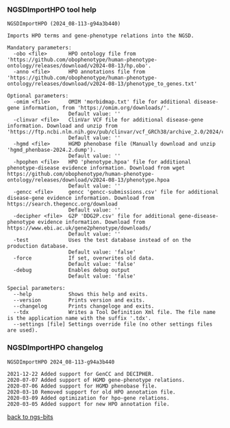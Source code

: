 ### NGSDImportHPO tool help
	NGSDImportHPO (2024_08-113-g94a3b440)
	
	Imports HPO terms and gene-phenotype relations into the NGSD.
	
	Mandatory parameters:
	  -obo <file>       HPO ontology file from 'https://github.com/obophenotype/human-phenotype-ontology/releases/download/v2024-08-13/hp.obo'.
	  -anno <file>      HPO annotations file from 'https://github.com/obophenotype/human-phenotype-ontology/releases/download/v2024-08-13/phenotype_to_genes.txt'
	
	Optional parameters:
	  -omim <file>      OMIM 'morbidmap.txt' file for additional disease-gene information, from 'https://omim.org/downloads/'.
	                    Default value: ''
	  -clinvar <file>   ClinVar VCF file for additional disease-gene information. Download and unzip from 'https://ftp.ncbi.nlm.nih.gov/pub/clinvar/vcf_GRCh38/archive_2.0/2024/clinvar_20240805.vcf.gz'.
	                    Default value: ''
	  -hgmd <file>      HGMD phenobase file (Manually download and unzip 'hgmd_phenbase-2024.2.dump').
	                    Default value: ''
	  -hpophen <file>   HPO 'phenotype.hpoa' file for additional phenotype-disease evidence information. Download from wget https://github.com/obophenotype/human-phenotype-ontology/releases/download/v2024-08-13/phenotype.hpoa
	                    Default value: ''
	  -gencc <file>     gencc 'gencc-submissions.csv' file for additional disease-gene evidence information. Download from https://search.thegencc.org/download
	                    Default value: ''
	  -decipher <file>  G2P 'DDG2P.csv' file for additional gene-disease-phenotype evidence information. Download from https://www.ebi.ac.uk/gene2phenotype/downloads/
	                    Default value: ''
	  -test             Uses the test database instead of on the production database.
	                    Default value: 'false'
	  -force            If set, overwrites old data.
	                    Default value: 'false'
	  -debug            Enables debug output
	                    Default value: 'false'
	
	Special parameters:
	  --help            Shows this help and exits.
	  --version         Prints version and exits.
	  --changelog       Prints changeloge and exits.
	  --tdx             Writes a Tool Definition Xml file. The file name is the application name with the suffix '.tdx'.
	  --settings [file] Settings override file (no other settings files are used).
	
### NGSDImportHPO changelog
	NGSDImportHPO 2024_08-113-g94a3b440
	
	2021-12-22 Added support for GenCC and DECIPHER.
	2020-07-07 Added support of HGMD gene-phenotype relations.
	2020-07-06 Added support for HGMD phenobase file.
	2020-03-10 Removed support for old HPO annotation file.
	2020-03-09 Added optimization for hpo-gene relations.
	2020-03-05 Added support for new HPO annotation file.
[back to ngs-bits](https://github.com/imgag/ngs-bits)
